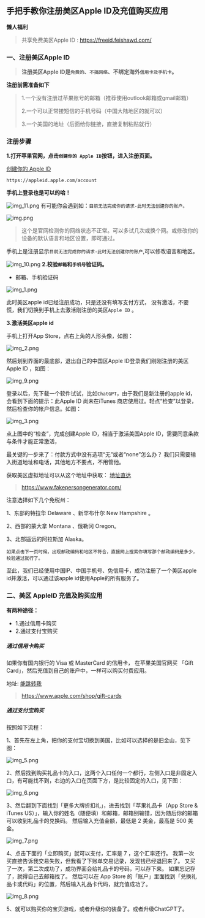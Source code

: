 ## 手把手教你注册美区Apple ID及充值购买应用

**懒人福利**

> 共享免费美区Apple ID : https://freeid.feishawd.com/

### 一、注册美区Apple ID

> **注册美区Apple ID是`免费的`、`不搞网络`、不绑定海外`信用卡及手机卡`。**

**注册前需准备如下**

> 1.一个没有注册过苹果账号的邮箱（推荐使用outlook邮箱或gmail邮箱）
>
> 2.一个可以正常接短信的手机号码（中国大陆地区的就可以）
>
> 3.一个美国的地址（后面给你链接，直接复制粘贴就行）
>

### 注册步骤

**1.打开苹果官网，点击`创建你的 Apple ID`按钮，进入注册页面。**

[创建你的 Apple ID](https://appleid.apple.com/account)

```text
https://appleid.apple.com/account
```
**手机上登录也是可以的哈！**

![img_11.png](Image%2Fimg_11.png)
有可能你会遇到如：`目前无法完成你的请求-此时无法创建你的账户。`

![img.png](Image%2Fimg.png)
> 这个是官网检测你的网络状态不正常。可以多试几次或换个网。或修改你的设备的默认语言和地区设置，即可通过。

手机上是注册显示`目前无法完成你的请求-此时无法创建你的账户`,可以修改语言和地区。

![img_10.png](Image%2Fimg_10.png)
**2.校验`邮箱`和`手机号`验证码。**

- 邮箱、手机验证码

![img_1.png](Image%2Fimg_1.png)

此时美区apple id已经注册成功，只是还没有填写支付方式，
没有激活，不要慌，我们切换到手机上去激活刚注册的美区`Apple ID` 。

**3.激活美区apple id**

手机上打开App Store，点右上角的人形头像，如图：

![img_2.png](Image%2Fimg_2.png)

然后划到界面的最底部，退出自己的中国区Apple ID登录我们刚刚注册的美区Apple ID ，如图：

![img_9.png](Image%2Fimg_9.png)


登录以后，先下载一个软件试试，比如`ChatGPT`，由于我们是新注册的apple id，会看到下面的提示：此Apple ID 尚未在iTunes 商店使用过。轻点“检查”以登录，然后检查你的帐户信息。如图：

![img_3.png](Image%2Fimg_3.png)

点上图中的“检查”，完成创建Apple ID，相当于激活美国Apple ID，需要同意条款与条件才能正常激活，

最关键的一步来了：付款方式中没有选项“无”或者“none”怎么办？
我们只需要输入街道地址和电话，其他地方不要点，不用管他。

获取美区虚拟地址可以从这个地址中获取： [地址直达](https://www.fakepersongenerator.com/)

> https://www.fakepersongenerator.com/

注意选择如下几个免税州：

1、东部的特拉华 Delaware 、新罕布什尔 New Hampshire 。

2、西部的蒙大拿 Montana 、俄勒冈 Oregon。

3、北部遥远的阿拉斯加 Alaska。

`如果点击下一页时候，出现邮政编码和地区不符合，直接网上搜索你填写那个邮政编码是多少，校验通过就行了。`

至此，我们已经使用中国IP、中国手机号、免信用卡，成功注册了一个美区apple id并激活，可以通过该apple id使用Apple的所有服务了。


### 二、美区 AppleID 充值及购买应用

**有两种途径：**

- 1.通过信用卡购买
- 2.通过支付宝购买

##### 通过信用卡购买

如果你有国内银行的 Visa 或 MasterCard 的信用卡， 在苹果美国官网买 「Gift Card」，然后充值到自己的账户中，一样可以购买付费应用。

地址: [能跳转我](https://www.apple.com/shop/gift-cards)

> https://www.apple.com/shop/gift-cards

##### 通过支付宝购买

按照如下流程：

1、首先在左上角，把你的支付宝切换到美国，比如可以选择的是旧金山，见下图：

![img_5.png](Image%2Fimg_5.png)

2、然后找到购买礼品卡的入口，这两个入口任何一个都行，左侧入口是非固定入口，有可能找不到，右边的入口在页面下方，是比较固定的入口，见下图：

![img_6.png](Image%2Fimg_6.png)

3、然后翻到下面找到「更多大牌折扣礼」，进去找到「苹果礼品卡（App Store & iTunes US）」，输入你的姓名（随便填）和邮箱，邮箱别输错，因为随后你的邮箱可以收到礼品卡的兑换码。
然后输入充值金额，最低是 2 美金，最高是 500 美金。

![img_7.png](Image%2Fimg_7.png)

4、点击下面的「立即购买」就可以支付，汇率是 7 ，这个汇率还行。 我第一次买直接告诉我交易失败，但我看了下账单交易记录，发现钱已经退回来了。 又买了一次，第二次成功了，成功界面会给礼品卡的号码，可以存下来。 如果忘记存了，就得自己去邮箱找了。 然后可以在 App Store 的「账户」里面找到「兑换礼品卡或代码」的位置，然后输入礼品卡代码，就充值成功了。

![img_8.png](Image%2Fimg_8.png)

5、就可以购买你的宝贝游戏，或者升级你的装备了。或者升级ChatGPT了。
